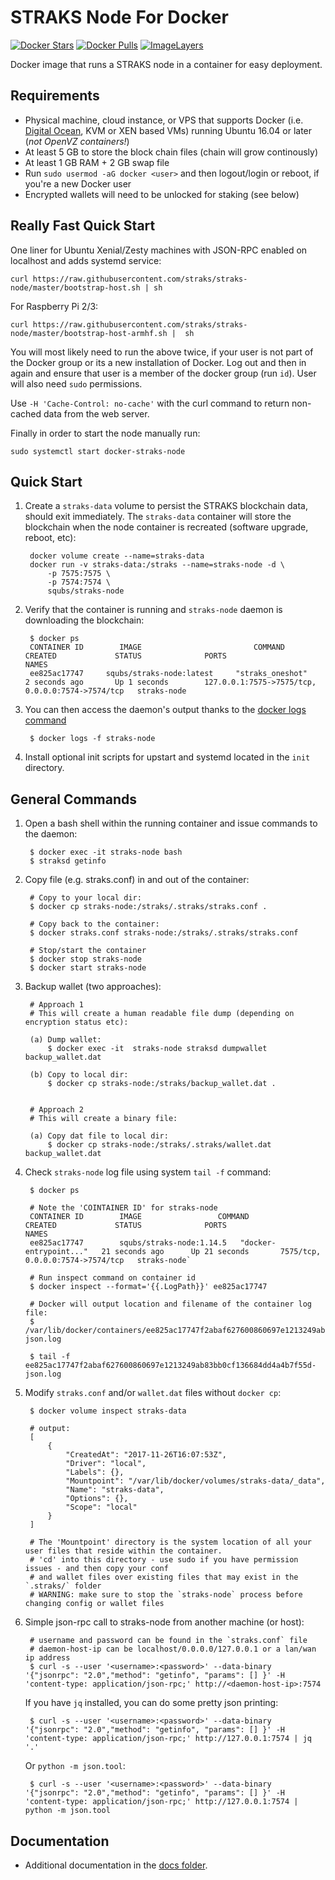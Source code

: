 ﻿STRAKS Node For Docker
======================

[![Docker Stars](https://img.shields.io/docker/stars/squbs/straks-node.svg)](https://hub.docker.com/r/squbs/straks-node/)
[![Docker Pulls](https://img.shields.io/docker/pulls/squbs/straks-node.svg)](https://hub.docker.com/r/squbs/straks-node/)
[![ImageLayers](https://images.microbadger.com/badges/image/squbs/straks-node.svg)](https://microbadger.com/#/images/squbs/straks-node)

Docker image that runs a STRAKS node in a container for easy deployment.


Requirements
------------

* Physical machine, cloud instance, or VPS that supports Docker (i.e. [Digital Ocean](https://goo.gl/eWziH7), KVM or XEN based VMs) running Ubuntu 16.04 or later (*not OpenVZ containers!*)
* At least 5 GB to store the block chain files (chain will grow continously)
* At least 1 GB RAM + 2 GB swap file
* Run `sudo usermod -aG docker <user>` and then logout/login or reboot, if you're a new Docker user
* Encrypted wallets will need to be unlocked for staking (see below)


Really Fast Quick Start
-----------------------

One liner for Ubuntu Xenial/Zesty machines with JSON-RPC enabled on localhost and adds systemd service:

    curl https://raw.githubusercontent.com/straks/straks-node/master/bootstrap-host.sh | sh

For Raspberry Pi 2/3:

    curl https://raw.githubusercontent.com/straks/straks-node/master/bootstrap-host-armhf.sh |  sh

You will most likely need to run the above twice, if your user is not part of the Docker group or its a new installation of Docker. Log out and then in again and ensure that user is a member of the docker group (run `id`). User will also need `sudo` permissions.

Use `-H 'Cache-Control: no-cache'` with the curl command to return non-cached data from the web server.

Finally in order to start the node manually run:

    sudo systemctl start docker-straks-node
    

Quick Start
-----------

1. Create a `straks-data` volume to persist the STRAKS blockchain data, should exit immediately.  The `straks-data` container will store the blockchain when the node container is recreated (software upgrade, reboot, etc):

        docker volume create --name=straks-data
        docker run -v straks-data:/straks --name=straks-node -d \
            -p 7575:7575 \
            -p 7574:7574 \
            squbs/straks-node

2. Verify that the container is running and `straks-node` daemon is downloading the blockchain:

        $ docker ps
        CONTAINER ID        IMAGE                         COMMAND             CREATED             STATUS              PORTS                                              NAMES
        ee825ac17747     squbs/straks-node:latest     "straks_oneshot"       2 seconds ago       Up 1 seconds        127.0.0.1:7575->7575/tcp, 0.0.0.0:7574->7574/tcp   straks-node

3. You can then access the daemon's output thanks to the [docker logs command]( https://docs.docker.com/reference/commandline/cli/#logs)

        $ docker logs -f straks-node

4. Install optional init scripts for upstart and systemd located in the `init` directory.


General Commands
----------------

1. Open a bash shell within the running container and issue commands to the daemon:

        $ docker exec -it straks-node bash
        $ straksd getinfo

2. Copy file (e.g. straks.conf) in and out of the container: 
        
        # Copy to your local dir:
        $ docker cp straks-node:/straks/.straks/straks.conf .
        
        # Copy back to the container: 
        $ docker straks.conf straks-node:/straks/.straks/straks.conf 

        # Stop/start the container
        $ docker stop straks-node
        $ docker start straks-node

3. Backup wallet (two approaches): 

        # Approach 1 
        # This will create a human readable file dump (depending on encryption status etc):

        (a) Dump wallet:
            $ docker exec -it  straks-node straksd dumpwallet backup_wallet.dat
        
        (b) Copy to local dir: 
            $ docker cp straks-node:/straks/backup_wallet.dat .


        # Approach 2
        # This will create a binary file:

        (a) Copy dat file to local dir: 
            $ docker cp straks-node:/straks/.straks/wallet.dat backup_wallet.dat

4. Check `straks-node` log file using system `tail -f` command:

        $ docker ps

        # Note the 'COINTAINER ID' for straks-node
        CONTAINER ID        IMAGE                 COMMAND                  CREATED             STATUS              PORTS                                                       NAMES
        ee825ac17747        squbs/straks-node:1.14.5   "docker-entrypoint..."   21 seconds ago      Up 21 seconds       7575/tcp, 0.0.0.0:7574->7574/tcp   straks-node`

        # Run inspect command on container id
        $ docker inspect --format='{{.LogPath}}' ee825ac17747

        # Docker will output location and filename of the container log file:  
        $ /var/lib/docker/containers/ee825ac17747f2abaf627600860697e1213249ab83bb0cf136684dd4a4b7f55d/ee825ac17747f2abaf627600860697e1213249ab83bb0cf136684dd4a4b7f55d-json.log
        
        $ tail -f ee825ac17747f2abaf627600860697e1213249ab83bb0cf136684dd4a4b7f55d-json.log

5. Modify `straks.conf` and/or `wallet.dat` files without `docker cp`:

        $ docker volume inspect straks-data
       
        # output: 
        [
            {
                "CreatedAt": "2017-11-26T16:07:53Z",
                "Driver": "local",
                "Labels": {},
                "Mountpoint": "/var/lib/docker/volumes/straks-data/_data",
                "Name": "straks-data",
                "Options": {},
                "Scope": "local"
            }
        ]

        # The 'Mountpoint' directory is the system location of all your user files that reside within the container.
        # 'cd' into this directory - use sudo if you have permission issues - and then copy your conf 
        # and wallet files over existing files that may exist in the `.straks/` folder
        # WARNING: make sure to stop the `straks-node` process before changing config or wallet files

6. Simple json-rpc call to straks-node from another machine (or host):

        # username and password can be found in the `straks.conf` file
        # daemon-host-ip can be localhost/0.0.0.0/127.0.0.1 or a lan/wan ip address
        $ curl -s --user '<username>:<password>' --data-binary '{"jsonrpc": "2.0","method": "getinfo", "params": [] }' -H 'content-type: application/json-rpc;' http://<daemon-host-ip>:7574

   If you have `jq` installed, you can do some pretty json printing:
        
        $ curl -s --user '<username>:<password>' --data-binary '{"jsonrpc": "2.0","method": "getinfo", "params": [] }' -H 'content-type: application/json-rpc;' http://127.0.0.1:7574 | jq '.'

   Or `python -m json.tool`:

        $ curl -s --user '<username>:<password>' --data-binary '{"jsonrpc": "2.0","method": "getinfo", "params": [] }' -H 'content-type: application/json-rpc;' http://127.0.0.1:7574 | python -m json.tool


Documentation
-------------

* Additional documentation in the [docs folder](docs).
